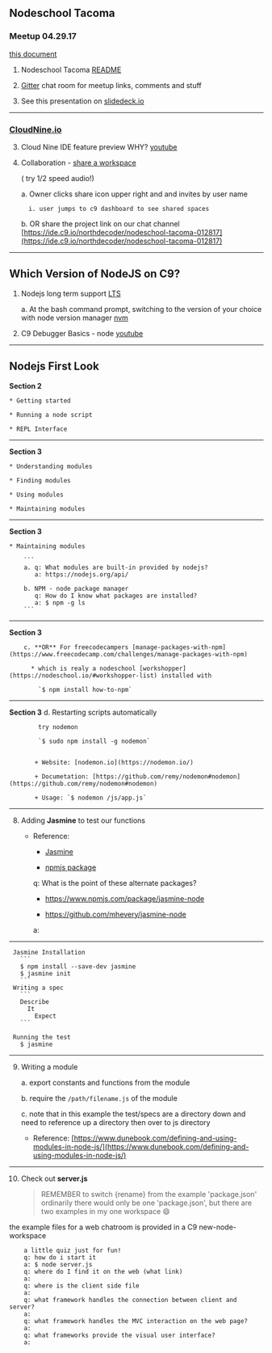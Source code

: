 ##  Nodeschool Tacoma

### Meetup 04.29.17

[this document](https://github.com/nodeschool/tacoma/blob/master/events/2017/meetup_042917.md)

1. Nodeschool Tacoma [README](https://github.com/nodeschool/tacoma/blob/master/README.md)

2. [Gitter](https://gitter.im/Tacoma-JS/nodeschool-tacoma) chat room for meetup links, comments and stuff

3. See this presentation on [slidedeck.io](http://slideck.io/github.com/nodeschool/tacoma/events/2017/meetup_042917.md#/)


---
### [CloudNine.io](https://c9.io/)

3. Cloud Nine IDE feature preview  WHY? [youtube](https://www.youtube.com/watch?v=hqzOwM8aXdI)

4. Collaboration - [share a workspace](https://docs.c9.io/docs/share-a-workspace)

    ( try 1/2 speed audio!)

     a.  Owner clicks share icon upper right and and invites by user name

         i. user jumps to c9 dashboard to see shared spaces

     b.  OR share the project link on our chat channel
         [https://ide.c9.io/northdecoder/nodeschool-tacoma-012817](https://ide.c9.io/northdecoder/nodeschool-tacoma-012817)

---
## Which Version of NodeJS on C9?

1. Nodejs long term support [LTS](https://github.com/nodejs/LTS#lts-schedule)

    a. At the bash command prompt, switching to the version of your choice with node version manager [nvm](https://github.com/creationix/nvm#usage)


2. C9 Debugger Basics - node [youtube](https://www.youtube.com/watch?v=Fg0jJb0n0W4)

---
## Nodejs First Look 

  **Section 2**

    * Getting started

    * Running a node script

    * REPL Interface

---
  **Section 3**

    * Understanding modules

    * Finding modules

    * Using modules

    * Maintaining modules

---
  **Section 3**

    * Maintaining modules

        ```
        a. q: What modules are built-in provided by nodejs?
           a: https://nodejs.org/api/

        b. NPM - node package manager
           q: How do I know what packages are installed?
           a: $ npm -g ls
        ```
---
  **Section 3**

        c. **OR** For freecodecampers [manage-packages-with-npm](https://www.freecodecamp.com/challenges/manage-packages-with-npm)

          * which is realy a nodeschool [workshopper](https://nodeschool.io/#workshopper-list) installed with

            `$ npm install how-to-npm`

---
  **Section 3**
        d. Restarting scripts automatically

            try nodemon

            `$ sudo npm install -g nodemon`


           + Website: [nodemon.io](https://nodemon.io/)

           + Documetation: [https://github.com/remy/nodemon#nodemon](https://github.com/remy/nodemon#nodemon)

           + Usage: `$ nodemon /js/app.js`

---
8. Adding **Jasmine** to test our functions

     - Reference:

       - [Jasmine](https://jasmine.github.io/2.0/node.html)

       - [npmjs package](https://www.npmjs.com/package/jasmine)

       q: What is the point of these alternate packages?

         - https://www.npmjs.com/package/jasmine-node

         - https://github.com/mhevery/jasmine-node

       a:

---
     Jasmine Installation
       ```
       $ npm install --save-dev jasmine
       $ jasmine init
       ```
     Writing a spec
       ```
       Describe
         It
           Expect
       ```

     Running the test
       $ jasmine

---
9. Writing a module

     a. export constants and functions from the module

     b. require the `/path/filename.js` of the module

     c. note that in this example the test/specs are a directory down and need to reference up a directory then over to js directory

     - Reference:
       [https://www.dunebook.com/defining-and-using-modules-in-node-js/](https://www.dunebook.com/defining-and-using-modules-in-node-js/)

---
10. Check out **server.js**

    > REMEMBER to switch {rename} from the example 'package.json'
    > ordinarily  there would only be one 'package.json', but there are two examples in my one workspace :smile:

  the example files for a web chatroom is provided in a C9 new-node-workspace

        a little quiz just for fun!
        q: how do i start it
        a: $ node server.js
        q: where do I find it on the web (what link)
        a:
        q: where is the client side file
        a:
        q: what framework handles the connection between client and server?
        a:
        q: what framework handles the MVC interaction on the web page?
        a:
        q: what frameworks provide the visual user interface?
        a:
